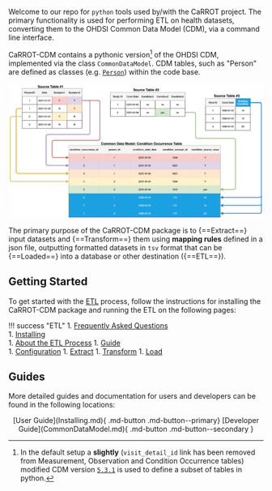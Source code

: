
Welcome to our repo for `python` tools used by/with the CaRROT project. The primary functionality is used for performing ETL on health datasets, converting them to the OHDSI Common Data Model (CDM), via a command line interface.

CaRROT-CDM contains a pythonic version[^1] of the OHDSI CDM, implemented via the class `CommonDataModel`. CDM tables, such as "Person" are defined as classes (e.g. [`Person`](Person.md)) within the code base. 

[^1]: In the default setup a __slightly__ (`visit_detail_id` link has been removed from Measurement, Observation and Condition Occurrence tables) modified CDM version [`5.3.1`](https://github.com/OHDSI/CommonDataModel/releases/tag/v5.3.1) is used to define a subset of tables in python.

![](../../images/data-mapping.png)


The primary purpose of the CaRROT-CDM package is to {==Extract==} input datasets and {==Transform==} them using __mapping rules__ defined in a json file, outputting formatted datasets in `tsv` format that can be {==Loaded==} into a database or other destination ({==ETL==}).


## Getting Started

To get started with the [ETL](ETL/About.md) process, follow the instructions for installing the CaRROT-CDM package and running the ETL on the following pages:

!!! success "ETL"
    1. [Frequently Asked Questions](FAQ.md)  
    1. [Installing](Installing.md)  
    1. [About the ETL Process](ETL/About.md)
    1. [Guide](ETL/ETL-Guide.md)  
	    1. [Configuration](ETL/Yaml.md)
        1. [Extract](ETL/Extract.md)
        1. [Transform](ETL/Transform.md)
        1. [Load](ETL/Load.md)
    
    
## Guides

More detailed guides and documentation for users and developers can be found in the following locations:

<center>
[User Guide](Installing.md){ .md-button .md-button--primary}
[Developer Guide](CommonDataModel.md){ .md-button .md-button--secondary }
</center>

